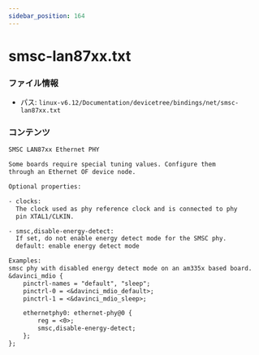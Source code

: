 ```yaml
---
sidebar_position: 164
---
```

# smsc-lan87xx.txt

### ファイル情報

- パス: `linux-v6.12/Documentation/devicetree/bindings/net/smsc-lan87xx.txt`

### コンテンツ

```txt
SMSC LAN87xx Ethernet PHY

Some boards require special tuning values. Configure them
through an Ethernet OF device node.

Optional properties:

- clocks:
  The clock used as phy reference clock and is connected to phy
  pin XTAL1/CLKIN.

- smsc,disable-energy-detect:
  If set, do not enable energy detect mode for the SMSC phy.
  default: enable energy detect mode

Examples:
smsc phy with disabled energy detect mode on an am335x based board.
&davinci_mdio {
	pinctrl-names = "default", "sleep";
	pinctrl-0 = <&davinci_mdio_default>;
	pinctrl-1 = <&davinci_mdio_sleep>;

	ethernetphy0: ethernet-phy@0 {
		reg = <0>;
		smsc,disable-energy-detect;
	};
};

```
